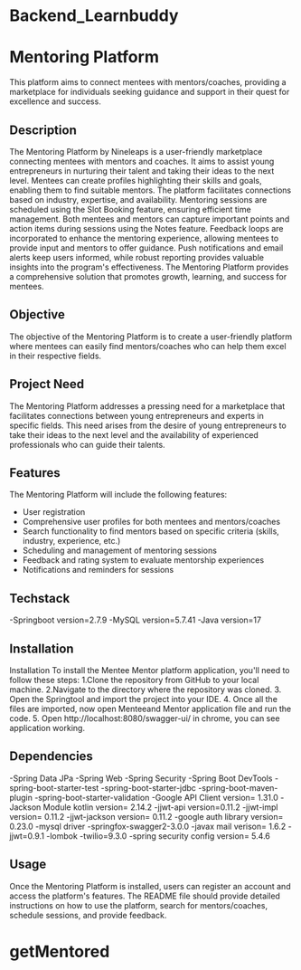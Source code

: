 # Backend_Learnbuddy
# Mentoring Platform
This platform aims to connect mentees with mentors/coaches, providing a marketplace for individuals seeking guidance and support in their quest for excellence and success.

## Description
The Mentoring Platform by Nineleaps is a user-friendly marketplace connecting mentees with mentors and coaches. 
It aims to assist young entrepreneurs in nurturing their talent and taking their ideas to the next level. Mentees can create profiles highlighting their skills and goals, enabling them to find suitable mentors. 
The platform facilitates connections based on industry, expertise, and availability. Mentoring sessions are scheduled using the Slot Booking feature, ensuring efficient time management. 
Both mentees and mentors can capture important points and action items during sessions using the Notes feature. 
Feedback loops are incorporated to enhance the mentoring experience, allowing mentees to provide input and mentors to offer guidance. 
Push notifications and email alerts keep users informed, while robust reporting provides valuable insights into the program's effectiveness. 
The Mentoring Platform provides a comprehensive solution that promotes growth, learning, and success for mentees.

## Objective
The objective of the Mentoring Platform is to create a user-friendly platform where mentees can easily find mentors/coaches who can help them excel in their respective fields.

## Project Need
The Mentoring Platform addresses a pressing need for a marketplace that facilitates connections between young entrepreneurs and experts in specific fields. This need arises from the desire of young entrepreneurs to take their ideas to the next level and the availability of experienced professionals who can guide their talents.

## Features
The Mentoring Platform will include the following features:
- User registration
- Comprehensive user profiles for both mentees and mentors/coaches
- Search functionality to find mentors based on specific criteria (skills, industry, experience, etc.)
- Scheduling and management of mentoring sessions
- Feedback and rating system to evaluate mentorship experiences
- Notifications and reminders for sessions

## Techstack
-Springboot version=2.7.9
-MySQL version=5.7.41
-Java version=17

## Installation
Installation To install the Mentee Mentor platform application, you'll need to follow these steps: 1.Clone the repository from GitHub to your local machine. 
2.Navigate to the directory where the repository was cloned. 
3. Open the Springtool and import the project into your IDE. 
4. Once all the files are imported, now open Menteeand Mentor application file and run the code. 
5. Open http://localhost:8080/swagger-ui/ in chrome, you can see application working.

## Dependencies
-Spring Data JPa
-Spring Web
-Spring Security
-Spring Boot DevTools
-spring-boot-starter-test
-spring-boot-starter-jdbc
-spring-boot-maven-plugin
-spring-boot-starter-validation
-Google API Client version= 1.31.0
-Jackson Module kotlin version= 2.14.2
-jjwt-api version=0.11.2
-jjwt-impl version= 0.11.2
-jjwt-jackson version= 0.11.2
-google auth library version= 0.23.0
-mysql driver
-springfox-swagger2-3.0.0
-javax mail verison= 1.6.2
-jjwt=0.9.1</version>
-lombok
-twilio=9.3.0
-spring security config version= 5.4.6

## Usage
Once the Mentoring Platform is installed, users can register an account and access the platform's features. The README file should provide detailed instructions on how to use the platform, search for mentors/coaches, schedule sessions, and provide feedback.

# getMentored
